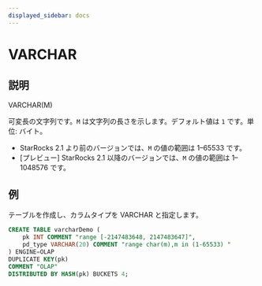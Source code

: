```yaml
---
displayed_sidebar: docs
---
```


# VARCHAR

## 説明

VARCHAR(M)

可変長の文字列です。`M` は文字列の長さを示します。デフォルト値は `1` です。単位: バイト。

- StarRocks 2.1 より前のバージョンでは、`M` の値の範囲は 1–65533 です。
- [プレビュー] StarRocks 2.1 以降のバージョンでは、`M` の値の範囲は 1–1048576 です。

## 例

テーブルを作成し、カラムタイプを VARCHAR と指定します。

```SQL
CREATE TABLE varcharDemo (
    pk INT COMMENT "range [-2147483648, 2147483647]",
    pd_type VARCHAR(20) COMMENT "range char(m),m in (1-65533) "
) ENGINE=OLAP 
DUPLICATE KEY(pk)
COMMENT "OLAP"
DISTRIBUTED BY HASH(pk) BUCKETS 4;
```